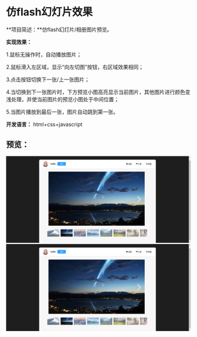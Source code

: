 # 仿flash幻灯片效果

**项目简述：**仿flash幻灯片/相册图片预览。

**实现效果：**

1.鼠标无操作时，自动播放图片；

2.鼠标滑入左区域，显示“向左切图”按钮，右区域效果相同；

3.点击按钮切换下一张/上一张图片；

4.当切换到下一张图片时，下方预览小图高亮显示当前图片，其他图片进行颜色变浅处理，并使当前图片的预览小图处于中间位置；

5.当图片播放到最后一张，图片自动跳到第一张。

**开发语言：** html+css+javascript

## 预览：

![img1](https://raw.githubusercontent.com/callie01/practice/main/Imitate-flash-Slide/images/img1.png)
![img1](./images/img1.png)

